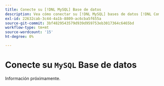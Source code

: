 ```yaml
---
title: Conecte su [!DNL MySQL] Base de datos
description: Vea cómo conectar su [!DNL MySQL] bases de datos [!DNL Commerce Intelligence].
exl-id: 22632cab-3c44-4a1b-8809-ac6cba5f655a
source-git-commit: 3bf4829543579d939d959753eb3017364c6465bd
workflow-type: tm+mt
source-wordcount: '15'
ht-degree: 0%

---
```


# Conecte su `MySQL` Base de datos

Información próximamente.
